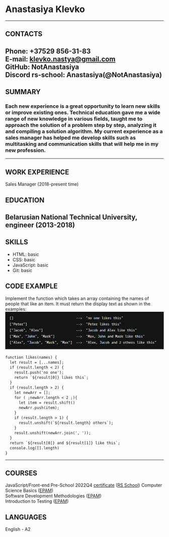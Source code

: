 # Anastasiya Klevko
---

## CONTACTS 

Phone: +37529 856-31-83  
E-mail: klevko.nastya@gmail.com  
GitHub: NotAnastasiya  
Discord rs-school: Anastasiya(@NotAnastasiya) 
---

## SUMMARY
### Each new experience is a great opportunity to learn new skills or improve existing ones. Technical education gave me a wide range of new knowledge in various fields, taught me to approach the solution of a problem step by step, analyzing it and compiling a solution algorithm. My current experience as a sales manager has helped me develop skills such as multitasking and communication skills that will help me in my new profession.

---


## WORK EXPERIENCE
Sales Manager (2018-present time)

## EDUCATION
Belarusian National Technical University, engineer (2013-2018)
---


## SKILLS
- HTML: basic
- CSS: basic
- JavaScript: basic
- Git: basic

## CODE EXAMPLE
Implement the function which takes an array containing the names of people that like an item. It must return the display text as shown in the examples:
![task](task.png "task_codewars")
```
function likes(names) {
  let result = [...names];
  if (result.length < 2) {
    result.push('no one');
    return `${result[0]} likes this`;
  }
  if (result.length > 2) {
    let newArr = [];
    for ( ;newArr.length < 2 ;){
      let item = result.shift()
      newArr.push(item);
    }
    if (result.length > 1) {
      result.unshift(`${result.length} others`);
    }
    result.unshift(newArr.join(', '));  
  }
  return `${result[0]} and ${result[1]} like this`;
  console.log([].length)
}
```
---

## COURSES 
JavaScript/Front-end Pre-School 2022Q4 [certificate](https://app.rs.school/certificate/ajmq2cqd "certificate") ([RS School](https://rs.school/ "RS"))
Computer Science Basics ([EPAM](https://learn.epam.com/ "EPAM"))  
Software Development Methodologies ([EPAM](https://learn.epam.com/ "EPAM"))   
Introduction to Testing ([EPAM](https://learn.epam.com/ "EPAM"))   

## LANGUAGES 
English - A2